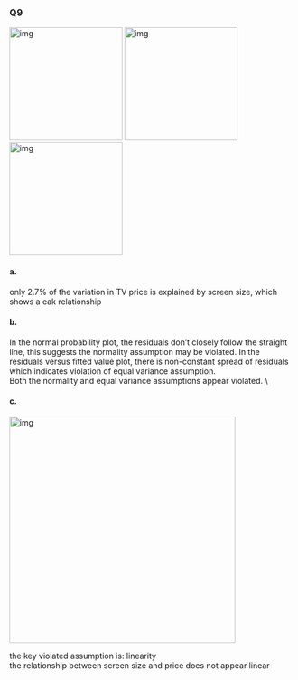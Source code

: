 ### Q9

<img width="200" alt="img" src="https://github.com/user-attachments/assets/cd4e0919-e252-4f7e-a6ce-f74c472677c3/">
<img width="200" alt="img" src="https://github.com/user-attachments/assets/c2a024dc-ddc5-4df1-9513-a48201d52b23/">
<img width="200" alt="img" src="https://github.com/user-attachments/assets/bdf1c2b8-b874-41fd-ab73-63e7a017d730/">

#### a.

only 2.7% of the variation in TV price is explained by screen size, which shows a eak relationship  

#### b.

In the normal probability plot, the residuals don’t closely follow the straight line, this suggests the normality assumption may be violated. In the residuals versus fitted value plot, there is non-constant spread of residuals which indicates violation of equal variance assumption.   
Both the normality and equal variance assumptions appear violated.  \

#### c. 

<img width="400" alt="img" src="https://github.com/user-attachments/assets/51fbc591-cb36-4729-9ac6-9210e5c457c4/">

the key violated assumption is: linearity  
the relationship between screen size and price does not appear linear  
